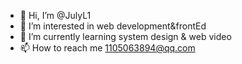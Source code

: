 - 👋 Hi, I’m @JulyL1
- 👀 I’m interested in web development&frontEd
- 🌱 I’m currently learning system design & web video
- 📫 How to reach me 1105063894@qq.com

<!---
JulyL1/JulyL1 is a ✨ special ✨ repository because its `README.md` (this file) appears on your GitHub profile.
You can click the Preview link to take a look at your changes.
--->

